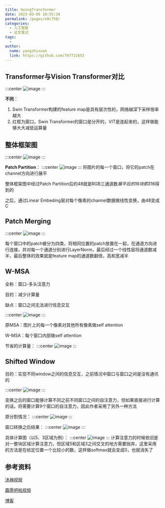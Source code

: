 ```yaml
---
title: SwingTransformer
date: 2023-03-05 10:55:34
permalink: /pages/e9c758/
categories:
  - 人工智能
  - 论文笔记
tags:
  - 
author: 
  name: yangzhixuan
  link: https://github.com/747721653
---
```


## Transformer与Vision Transformer对比
:::center
![image](https://cdn.staticaly.com/gh/747721653/image-store@master/paper/image.1m5y9u5yh4e8.jpg)
:::

**不同**：

1. Swin Transformer构建的feature map是具有层次性的，网络越深下采样倍率越大
2. 红框为窗口。Swin Transformer的窗口是分开的，VIT是连起来的，这样做能够大大减低运算量

## 整体框架图
:::center
![image](https://cdn.staticaly.com/gh/747721653/image-store@master/paper/image.7fu6ucpymsg.jpg)
:::

**Patch Partition**：
:::center
![image](https://cdn.staticaly.com/gh/747721653/image-store@master/paper/image.ipetr4jsxtc.jpg)
:::
将图片的每一个窗口，将它的patch在channel方向进行展平

整体框架图中经过Patch Partition后的48就是RGB三通道数*展平后的16块即3*16得到的

之后，通过Linear Embeding层对每个像素的channel数据做线性变换，由48变成C


## Patch Merging
:::center
![image](https://cdn.staticaly.com/gh/747721653/image-store@master/paper/image.6qee0098we00.jpg)
:::

每个窗口中的patch被分为四类，将相同位置的patch放置在一起，在通道方向进行连接，并对每一个通道分别进行LayerNorm，最后经过一个线性层将通道数减半，最后整体的效果就是feature map的通道数翻倍，高和宽减半

## W-MSA
全称：窗口-多头注意力

目的：减少计算量

缺点：窗口之间无法进行信息交互

:::center
![image](https://cdn.staticaly.com/gh/747721653/image-store@master/paper/image.14sluuy3do8w.jpg)
:::

原MSA：图片上的每一个像素对其他所有像素做self attention

W-MSA：每个窗口内部做self attention

节省的计算量：
:::center
![image](https://cdn.staticaly.com/gh/747721653/image-store@master/paper/image.4h89tcdfslu0.jpg)
:::

## Shifted Window
目的：实现不同window之间的信息交互，之前情况中窗口与窗口之间是没有通讯的

:::center
![image](https://cdn.staticaly.com/gh/747721653/image-store@master/paper/image.4q2pdz9vw7i0.jpg)
:::

变换之后的窗口能够计算不同之前不同窗口之间的自注意力，但如果直接进行计算的话，将需要计算9个窗口的自注意力，因此作者采用了另外一种方法

原分割情况：
:::center
![image](https://cdn.staticaly.com/gh/747721653/image-store@master/paper/image.3amli47e7a00.jpg)
:::

窗口转换之后结果：
:::center
![image](https://cdn.staticaly.com/gh/747721653/image-store@master/paper/image.31gckcwzjj20.jpg)
:::

具体计算图（以5、3区域为例）：
:::center
![image](https://cdn.staticaly.com/gh/747721653/image-store@master/paper/image.gmoe99jr6gw.jpg)
:::
计算注意力的时候依旧是对一整块区域计算注意力，但区域5和区域3之间交叉的地方需要抛弃，这里采用的方法是在给定位置一个比较小的数，这样做softmax就会变成0，也就消失了

## 参考资料
[沐神视频](https://www.bilibili.com/video/BV13L4y1475U/?spm_id_from=333.788&vd_source=6a9e9f8459576ecbca10411d0f2a4c8a)

[霹雳吧啦视频](https://www.bilibili.com/video/BV1pL4y1v7jC/?spm_id_from=333.999.0.0&vd_source=6a9e9f8459576ecbca10411d0f2a4c8a)

[博客](https://blog.csdn.net/qq_37541097/article/details/121119988)







